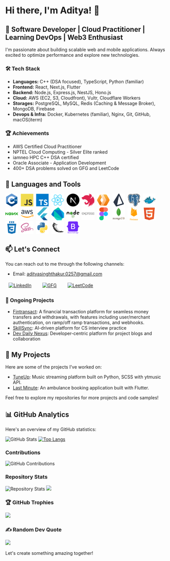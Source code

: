 # Hi there, I'm Aditya! 👋

## 🚀 Software Developer | Cloud Practitioner | Learning DevOps | Web3 Enthusiast

I'm passionate about building scalable web and mobile applications. Always excited to optimize performance and explore new technologies.

### 🛠️ Tech Stack
- **Languages:** C++ (DSA focused), TypeScript, Python (familiar)
- **Frontend:** React, Next.js, Flutter
- **Backend:** Node.js, Express.js, NestJS, Hono.js
- **Cloud:** AWS (EC2, S3, Cloudfront), Vultr, Cloudflare Workers
- **Storages:** PostgreSQL, MySQL, Redis (Caching & Message Broker), MongoDB, Firebase
- **Devops & Infra:** Docker, Kubernetes (familiar), Nginx, Git, GitHub, macOS(iterm)

### 🏆 Achievements

- AWS Certified Cloud Practitioner
- NPTEL Cloud Computing - Silver Elite ranked
- iamneo HPC C++ DSA certified
- Oracle Associate - Application Development
- 400+ DSA problems solved on GFG and LeetCode

## 🔭 Languages and Tools

<div>
  <img src="https://github.com/devicons/devicon/blob/master/icons/cplusplus/cplusplus-original.svg" title="C++" alt="C++" width="40"/>&nbsp;
  <img src="https://github.com/devicons/devicon/blob/master/icons/javascript/javascript-original.svg" title="JavaScript" alt="JavaScript" width="40" height="40"/>&nbsp;
  <img src="https://github.com/devicons/devicon/blob/master/icons/typescript/typescript-original.svg" title="TypeScript" alt="TypeScript" width="40" height="40"/>&nbsp;
  <img src="https://github.com/devicons/devicon/blob/master/icons/react/react-original.svg" title="React" alt="React" width="40" height="40"/>&nbsp;
  <img src="https://github.com/devicons/devicon/blob/master/icons/nextjs/nextjs-original.svg" title="Nextjs" alt="Nextjs" width="40" height="40"/>&nbsp;
  <img src="https://github.com/devicons/devicon/blob/master/icons/nestjs/nestjs-original.svg" title="NestJS" alt="NestJS" width="40" height="40"/>&nbsp;
  <img src="https://github.com/devicons/devicon/blob/master/icons/cloudflareworkers/cloudflareworkers-original.svg" title="CFWorkers" alt="CFWorkers" width="40" height="40"/>&nbsp;
  <img src="https://github.com/devicons/devicon/blob/master/icons/prisma/prisma-original.svg" title="Prisma" alt="Prisma" width="40" height="40"/>&nbsp;
  <img src="https://github.com/devicons/devicon/blob/master/icons/postgresql/postgresql-original.svg" title="PostgreSQL" alt="PostgreSQL" width="40" height="40"/>&nbsp;
  <img src="https://github.com/devicons/devicon/blob/master/icons/docker/docker-original.svg" title="Docker" alt="Docker" width="40" height="40"/>&nbsp;
  <img src="https://github.com/devicons/devicon/blob/master/icons/nginx/nginx-original.svg" title="Nginx" alt="Nginx" width="40" height="40"/>&nbsp;
  <img src="https://github.com/devicons/devicon/blob/master/icons/amazonwebservices/amazonwebservices-original-wordmark.svg" title="AWS" alt="AWS" width="40" height="40"/>&nbsp;
  <img src="https://github.com/devicons/devicon/blob/master/icons/flutter/flutter-original.svg?short_path=bd8d0b4" title="Flutter" alt="Flutter" width="40" height="40"/>&nbsp;
  <img src="https://github.com/devicons/devicon/blob/master/icons/dart/dart-original.svg?short_path=8c78fdb" title="Dart" alt="Dart" width="40" height="40"/>&nbsp;
  <img src="https://github.com/devicons/devicon/blob/master/icons/nodejs/nodejs-original-wordmark.svg" title="Node.js" alt="Node.js" width="40" height="40"/>&nbsp;
  <img src="https://github.com/devicons/devicon/blob/master/icons/express/express-original-wordmark.svg" title="Express.js" alt="Express.js" width="40" height="40"/>&nbsp;
  <img src="https://github.com/devicons/devicon/blob/master/icons/figma/figma-original.svg" title="Figma" alt="Figma" width="40" height="40"/>&nbsp;
  <img src="https://github.com/devicons/devicon/blob/master/icons/mongodb/mongodb-original-wordmark.svg" title="MongoDB" alt="MongoDB" width="40" height="40"/>&nbsp;
  <img src="https://github.com/devicons/devicon/blob/master/icons/firebase/firebase-plain-wordmark.svg" title="Firebase" alt="Firebase" width="40" height="40"/>&nbsp;
  <img src="https://github.com/devicons/devicon/blob/master/icons/html5/html5-original.svg" title="HTML5" alt="HTML5" width="40" height="40"/>&nbsp;
  <img src="https://github.com/devicons/devicon/blob/master/icons/css3/css3-plain-wordmark.svg" title="CSS3" alt="CSS3" width="40" height="40"/>&nbsp;
  <img src="https://github.com/devicons/devicon/blob/master/icons/sass/sass-original.svg" title="SCSS" alt="SCSS" width="40" height="40"/>&nbsp;
  <img src="https://github.com/devicons/devicon/blob/master/icons/python/python-original.svg" title="Python" alt="Python" width="40" height="40"/>&nbsp;
  <img src="https://github.com/devicons/devicon/blob/master/icons/flask/flask-original.svg" title="Flask" alt="Flask" width="40" height="40"/>&nbsp;
  <img src="https://github.com/devicons/devicon/blob/master/icons/bootstrap/bootstrap-plain-wordmark.svg" title="Bootstrap" alt="Bootstrap" width="40" height="40"/>&nbsp;
</div>

## 📫 Let's Connect

You can reach out to me through the following channels:

- Email: adityasinghthakur.0257@gmail.com

<a href="https://www.linkedin.com/in/aditya-singh-a4b474246/" target="_blank"><img src="https://img.shields.io/badge/-LinkedIn-0077B5?style=for-the-badge&logo=LinkedIn&logoColor=white" alt="LinkedIn" style="margin-right: 10px; padding: 5px 10px;"></a>
<a href="https://www.geeksforgeeks.org/user/adityasingh0257/" target="_blank"><img src="https://img.shields.io/badge/-GeeksForGeeks-0F9D58?style=for-the-badge&logo=GeeksForGeeks&logoColor=white" alt="GFG" style="margin-right: 10px; padding: 5px 10px;"></a>
<a href="https://leetcode.com/u/adityasingh0257/" target="_blank"><img src="https://img.shields.io/badge/-LeetCode-FFA116?style=for-the-badge&logo=LeetCode&logoColor=black" alt="LeetCode" style="padding: 5px 10px;"></a>

### 🔭 Ongoing Projects 

- [Fintransact](https://github.com/Aditya0257/fintransact.git): A financial transaction platform for seamless money transfers and withdrawals, with features including user/merchant authentication, on ramp/off ramp transactions, and webhooks.
- [SkillSync](https://github.com/Aditya0257/quesprac_msv): AI-driven platform for CS interview practice
- [Dev Daily Nexus](https://github.com/Aditya0257/DevDaily): Developer-centric platform for project blogs and collaboration

## 🔭 My Projects

Here are some of the projects I've worked on:

- [TuneUp](https://github.com/Aditya0257/TuneUp): Music streaming platform built on Python, SCSS with ytmusic API.
- [Last Minute](https://github.com/Aditya0257/LastMinute): An ambulance booking application built with Flutter.

Feel free to explore my repositories for more projects and code samples!

## 📊 GitHub Analytics

Here's an overview of my GitHub statistics:

![GitHub Stats](https://github-readme-stats.vercel.app/api?username=Aditya0257&show_icons=true&count_private=true&hide=stars,issues&theme=dark)
[![Top Langs](https://github-readme-stats.vercel.app/api/top-langs/?username=Aditya0257&layout=compact&theme=dark)](https://github.com/anuraghazra/github-readme-stats)

### Contributions

![GitHub Contributions](https://github-readme-streak-stats.herokuapp.com/?user=Aditya0257&theme=dark)

### Repository Stats

![Repository Stats](https://img.shields.io/badge/dynamic/json?color=green&label=Repositories&query=%24.public_repos&url=https%3A%2F%2Fapi.github.com%2Fusers%2FAditya0257) 
[![](https://visitcount.itsvg.in/api?id=Aditya0257&icon=0&color=0)](https://visitcount.itsvg.in)


### 🏆 GitHub Trophies
![](https://github-profile-trophy.vercel.app/?username=Aditya0257&theme=nord&no-frame=true&no-bg=true&margin-w=4)




### ✍️ Random Dev Quote
![](https://quotes-github-readme.vercel.app/api?type=horizontal&theme=radical)


Let's create something amazing together!
